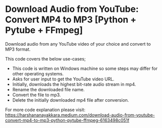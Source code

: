 # Download Audio from YouTube: Convert MP4 to MP3 [Python + Pytube + FFmpeg]
Download audio from any YouTube video of your choice and convert to MP3 format.

This code covers the below use-cases;

- This code is written on Windows machine so some steps may differ for other operating systems.
- Asks for user input to get the YouTube video URL.
- Initially, downloads the highest bit-rate audio stream in mp4.
- Rename the downloaded file name.
- Convert the file to mp3.
- Delete the initially downloaded mp4 file after conversion.

For more code explanation please visit: https://harshananayakkara.medium.com/download-audio-from-youtube-convert-mp4-to-mp3-python-pytube-ffmpeg-6163498c051f
